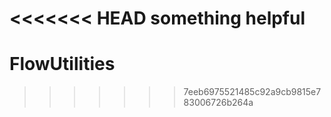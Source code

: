 <<<<<<< HEAD
something helpful
=======
# FlowUtilities
>>>>>>> 7eeb6975521485c92a9cb9815e783006726b264a
